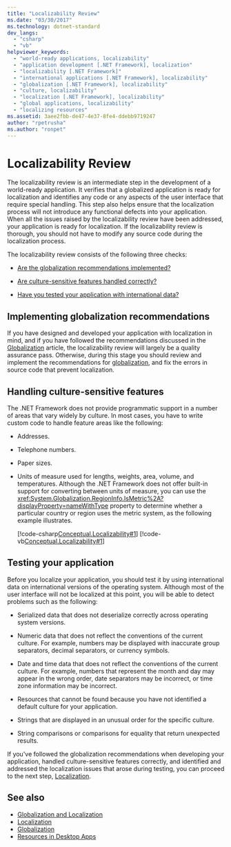```yaml
---
title: "Localizability Review"
ms.date: "03/30/2017"
ms.technology: dotnet-standard
dev_langs: 
  - "csharp"
  - "vb"
helpviewer_keywords: 
  - "world-ready applications, localizability"
  - "application development [.NET Framework], localization"
  - "localizability [.NET Framework]"
  - "international applications [.NET Framework], localizability"
  - "globalization [.NET Framework], localizability"
  - "culture, localizability"
  - "localization [.NET Framework], localizability"
  - "global applications, localizability"
  - "localizing resources"
ms.assetid: 3aee2fbb-de47-4e37-8fe4-ddebb9719247
author: "rpetrusha"
ms.author: "ronpet"
---
```

# Localizability Review
The localizability review is an intermediate step in the development of a world-ready application. It verifies that a globalized application is ready for localization and identifies any code or any aspects of the user interface that require special handling. This step also helps ensure that the localization process will not introduce any functional defects into your application. When all the issues raised by the localizability review have been addressed, your application is ready for localization. If the localizability review is thorough, you should not have to modify any source code during the localization process.  
  
 The localizability review consists of the following three checks:  
  
-   [Are the globalization recommendations implemented?](#global)  
  
-   [Are culture-sensitive features handled correctly?](#culture)  
  
-   [Have you tested your application with international data?](#test)  
  
<a name="global"></a>   
## Implementing globalization recommendations  
 If you have designed and developed your application with localization in mind, and if you have followed the recommendations discussed in the [Globalization](../../../docs/standard/globalization-localization/globalization.md) article, the localizability review will largely be a quality assurance pass. Otherwise, during this stage you should review and implement the recommendations for [globalization](../../../docs/standard/globalization-localization/globalization.md), and fix the errors in source code that prevent localization.  
  
<a name="culture"></a>   
## Handling culture-sensitive features  
 The .NET Framework does not provide programmatic support in a number of areas that vary widely by culture. In most cases, you have to write custom code to handle feature areas like the following:  
  
-   Addresses.  
  
-   Telephone numbers.  
  
-   Paper sizes.  
  
-   Units of measure used for lengths, weights, area, volume, and temperatures. Although the .NET Framework does not offer built-in support for converting between units of measure, you can use the <xref:System.Globalization.RegionInfo.IsMetric%2A?displayProperty=nameWithType> property to determine whether a particular country or region uses the metric system, as the following example illustrates.  
  
     [!code-csharp[Conceptual.Localizability#1](../../../samples/snippets/csharp/VS_Snippets_CLR/conceptual.localizability/cs/ismetric1.cs#1)]
     [!code-vb[Conceptual.Localizability#1](../../../samples/snippets/visualbasic/VS_Snippets_CLR/conceptual.localizability/vb/ismetric1.vb#1)]  
  
<a name="test"></a>   
## Testing your application  
 Before you localize your application, you should test it by using international data on international versions of the operating system. Although most of the user interface will not be localized at this point, you will be able to detect problems such as the following:  
  
-   Serialized data that does not deserialize correctly across operating system versions.  
  
-   Numeric data that does not reflect the conventions of the current culture. For example, numbers may be displayed with inaccurate group separators, decimal separators, or currency symbols.  
  
-   Date and time data that does not reflect the conventions of the current culture. For example, numbers that represent the month and day may appear in the wrong order, date separators may be incorrect, or time zone information may be incorrect.  
  
-   Resources that cannot be found because you have not identified a default culture for your application.  
  
-   Strings that are displayed in an unusual order for the specific culture.  
  
-   String comparisons or comparisons for equality that return unexpected results.  
  
 If you've followed the globalization recommendations when developing your application, handled culture-sensitive features correctly, and identified and addressed the localization issues that arose during testing, you can proceed to the next step, [Localization](../../../docs/standard/globalization-localization/localization.md).  
  
## See also

- [Globalization and Localization](../../../docs/standard/globalization-localization/index.md)
- [Localization](../../../docs/standard/globalization-localization/localization.md)
- [Globalization](../../../docs/standard/globalization-localization/globalization.md)
- [Resources in Desktop Apps](../../../docs/framework/resources/index.md)
